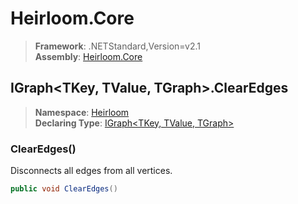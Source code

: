 # Heirloom.Core

> **Framework**: .NETStandard,Version=v2.1  
> **Assembly**: [Heirloom.Core][0]  

## IGraph\<TKey, TValue, TGraph>.ClearEdges

> **Namespace**: [Heirloom][0]  
> **Declaring Type**: [IGraph\<TKey, TValue, TGraph>][1]  

### ClearEdges()

Disconnects all edges from all vertices.

```cs
public void ClearEdges()
```

[0]: ../../../Heirloom.Core.md
[1]: ../IGraph[TKey,TValue,TGraph].md
